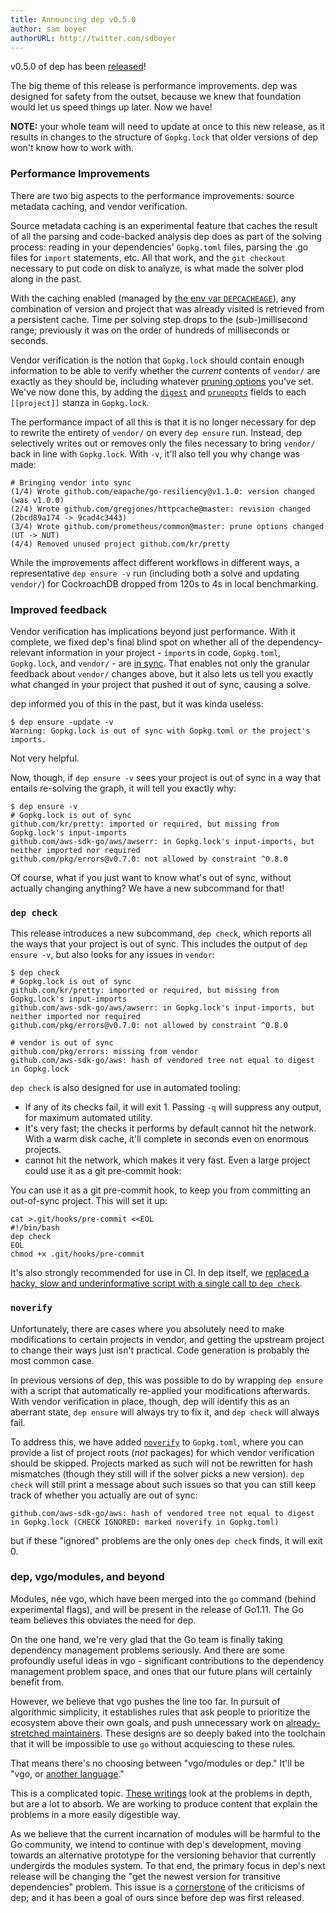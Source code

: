 ```yaml
---
title: Announcing dep v0.5.0
author: sam boyer
authorURL: http://twitter.com/sdboyer
---
```


v0.5.0 of dep has been [released](https://github.com/integration-system/dep/releases/tag/v0.5.0)!

The big theme of this release is performance improvements. dep was designed for safety from the outset, because we knew that foundation would let us speed things up later. Now we have!

**NOTE:** your whole team will need to update at once to this new release, as it results in changes to the structure of `Gopkg.lock` that older versions of dep won't know how to work with.

### Performance Improvements

There are two big aspects to the performance improvements: source metadata caching, and vendor verification.

Source metadata caching is an experimental feature that caches the result of all the parsing and code-backed analysis dep does as part of the solving process: reading in your dependencies' `Gopkg.toml` files, parsing the .go files for `import` statements, etc. All that work, and the `git checkout` necessary to put code on disk to analyze, is what made the solver plod along in the past.

With the caching enabled (managed by [the env var `DEPCACHEAGE`](https://golang.github.io/dep/docs/env-vars.html#depcacheage)), any combination of version and project that was already visited is retrieved from a persistent cache. Time per solving step drops to the (sub-)millisecond range; previously it was on the order of hundreds of milliseconds or seconds.

Vendor verification is the notion that `Gopkg.lock` should contain enough information to be able to verify whether the _current_ contents of `vendor/` are exactly as they should be, including whatever [pruning options](https://golang.github.io/dep/docs/Gopkg.toml.html#prune) you've set. We've now done this, by adding the [`digest`](https://golang.github.io/dep/docs/Gopkg.lock.html#digest) and [`pruneopts`](https://golang.github.io/dep/docs/Gopkg.lock.html#pruneopts) fields to each `[[project]]` stanza in `Gopkg.lock`.

The performance impact of all this is that it is no longer necessary for dep to rewrite the entirety of `vendor/` on every `dep ensure` run. Instead, dep selectively writes out or removes only the files necessary to bring `vendor/` back in line with `Gopkg.lock`. With `-v`, it'll also tell you why change was made:

```
# Bringing vendor into sync
(1/4) Wrote github.com/eapache/go-resiliency@v1.1.0: version changed (was v1.0.0)
(2/4) Wrote github.com/gregjones/httpcache@master: revision changed (2bcd89a174 -> 9cad4c3443)
(3/4) Wrote github.com/prometheus/common@master: prune options changed (UT -> NUT)
(4/4) Removed unused project github.com/kr/pretty
```

While the improvements affect different workflows in different ways, a representative `dep ensure -v` run (including both a solve and updating `vendor/`) for CockroachDB dropped from 120s to 4s in local benchmarking.

### Improved feedback

Vendor verification has implications beyond just performance. With it complete, we fixed dep's final blind spot on whether all of the dependency-relevant information in your project - `import`s in code, `Gopkg.toml`, `Gopkg.lock`, and `vendor/` - are [in sync](https://golang.github.io/dep/docs/ensure-mechanics.html#staying-in-sync). That enables not only the granular feedback about `vendor/` changes above, but it also lets us tell you exactly what changed in your project that pushed it out of sync, causing a solve.

dep informed you of this in the past, but it was kinda useless:

```
$ dep ensure -update -v
Warning: Gopkg.lock is out of sync with Gopkg.toml or the project's imports.
```

Not very helpful.

Now, though, if `dep ensure -v` sees your project is out of sync in a way that entails re-solving the graph, it will tell you exactly why:

```
$ dep ensure -v
# Gopkg.lock is out of sync
github.com/kr/pretty: imported or required, but missing from Gopkg.lock's input-imports
github.com/aws-sdk-go/aws/awserr: in Gopkg.lock's input-imports, but neither imported nor required
github.com/pkg/errors@v0.7.0: not allowed by constraint ^0.8.0
```

Of course, what if you just want to know what's out of sync, without actually changing anything? We have a new subcommand for that!

### `dep check`

This release introduces a new subcommand, `dep check`, which reports all the ways that your project is out of sync. This includes the output of `dep ensure -v`, but also looks for any issues in `vendor`:

```
$ dep check
# Gopkg.lock is out of sync
github.com/kr/pretty: imported or required, but missing from Gopkg.lock's input-imports
github.com/aws-sdk-go/aws/awserr: in Gopkg.lock's input-imports, but neither imported nor required
github.com/pkg/errors@v0.7.0: not allowed by constraint ^0.8.0

# vendor is out of sync
github.com/pkg/errors: missing from vendor
github.com/aws-sdk-go/aws: hash of vendored tree not equal to digest in Gopkg.lock
```

`dep check` is also designed for use in automated tooling:

* If any of its checks fail, it will exit 1. Passing `-q` will suppress any output, for maximum automated utility.
* It's very fast; the checks it performs by default cannot hit the network. With a warm disk cache, it'll complete in seconds even on enormous projects.
*  cannot hit the network, which makes it very fast. Even a large project could use it as a git pre-commit hook:

You can use it as a git pre-commit hook, to keep you from committing an out-of-sync project. This will set it up:

```
cat >.git/hooks/pre-commit <<EOL
#!/bin/bash
dep check
EOL
chmod +x .git/hooks/pre-commit
```

It's also strongly recommended for use in CI. In dep itself, we [replaced a hacky, slow and underinformative script with a single call to `dep check`](https://github.com/integration-system/dep/commit/e3ceae31d79d80a5fd7062facbc1a987e547a7bd#diff-4ab86a5e2bf55eef644d42b3c081c433).

### `noverify`

Unfortunately, there are cases where you absolutely need to make modifications to certain projects in vendor, and getting the upstream project to change their ways just isn't practical. Code generation is probably the most common case.

In previous versions of dep, this was possible to do by wrapping `dep ensure` with a script that automatically re-applied your modifications afterwards. With vendor verification in place, though, dep will identify this as an aberrant state, `dep ensure` will always try to fix it, and `dep check` will always fail.

To address this, we have added [`noverify`](https://golang.github.io/dep/docs/Gopkg.toml.html#noverify) to `Gopkg.toml`, where you can provide a list of project roots (_not_ packages) for which vendor verification should be skipped. Projects marked as such will not be rewritten for hash mismatches (though they still will if the solver picks a new version). `dep check` will still print a message about such issues so that you can still keep track of whether you actually are out of sync:

```
github.com/aws-sdk-go/aws: hash of vendored tree not equal to digest in Gopkg.lock (CHECK IGNORED: marked noverify in Gopkg.toml)
```

but if these "ignored" problems are the only ones `dep check` finds, it will exit 0.

### dep, vgo/modules, and beyond

Modules, née vgo, which have been merged into the `go` command (behind experimental flags), and will be present in the release of Go1.11. The Go team believes this obviates the need for dep.

On the one hand, we're very glad that the Go team is finally taking dependency management problems seriously. And there are some profoundly useful ideas in vgo - significant contributions to the dependency management problem space, and ones that our future plans will certainly benefit from.

However, we believe that vgo pushes the line too far. In pursuit of algorithmic simplicity, it establishes rules that ask people to prioritize the ecosystem above their own goals, and push unnecessary work on [already-stretched maintainers](https://pbs.twimg.com/media/DXyRLygX0AIAsE-.jpg). These designs are so deeply baked into the toolchain that it will be impossible to use `go` without acquiescing to these rules.

That means there's no choosing between "vgo/modules or dep." It'll be "vgo, or [another language](https://twitter.com/_rsc/status/1022149148374650880)."

This is a complicated topic. [These writings](https://sdboyer.io/vgo) look at the problems in depth, but are a lot to absorb. We are working to produce content that explain the problems in a more easily digestible way.

As we believe that the current incarnation of modules will be harmful to the Go community, we intend to continue with dep's development, moving towards an alternative prototype for the versioning behavior that currently undergirds the modules system. To that end, the primary focus in dep's next release will be changing the "get the newest version for transitive dependencies" problem. This issue is a [cornerstone](https://research.swtch.com/cargo-newest.html) of the criticisms of dep; and it has been a goal of ours since before dep was first released.
